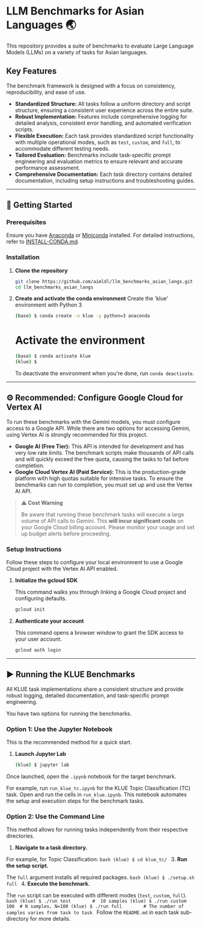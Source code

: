 # LLM Benchmarks for Asian Languages 🌏

This repository provides a suite of benchmarks to evaluate Large Language Models (LLMs) on a variety of tasks for Asian languages.

## Key Features

The benchmark framework is designed with a focus on consistency, reproducibility, and ease of use.

* **Standardized Structure:** All tasks follow a uniform directory and script structure, ensuring a consistent user experience across the entire suite.
* **Robust Implementation:** Features include comprehensive logging for detailed analysis, consistent error handling, and automated verification scripts.
* **Flexible Execution:** Each task provides standardized script functionality with multiple operational modes, such as `test`, `custom`, and `full`, to accommodate different testing needs.
* **Tailored Evaluation:** Benchmarks include task-specific prompt engineering and evaluation metrics to ensure relevant and accurate performance assessment.
* **Comprehensive Documentation:** Each task directory contains detailed documentation, including setup instructions and troubleshooting guides.

---

## 🚀 Getting Started

### Prerequisites

Ensure you have [Anaconda](https://www.anaconda.com/download) or [Miniconda](https://docs.conda.io/en/latest/miniconda.html) installed. For detailed instructions, refer to [INSTALL-CONDA.md](INSTALL-CONDA.md).

### Installation

1.  **Clone the repository**
    ```bash
    git clone https://github.com/aimldl/llm_benchmarks_asian_langs.git
    cd llm_benchmarks_asian_langs
    ```
3.  **Create and activate the conda environment**
   Create the 'klue' environment with Python 3
    ```bash
    (base) $ conda create -n klue -y python=3 anaconda
    ```

    # Activate the environment
    ```bash
    (base) $ conda activate klue
    (klue) $ 
    ```
    To deactivate the environment when you're done, run `conda deactivate`.

---

## ⚙️ Recommended: Configure Google Cloud for Vertex AI

To run these benchmarks with the Gemini models, you must configure access to a Google API. While there are two options for accessing Gemini, using Vertex AI is strongly recommended for this project.

* **Google AI (Free Tier):** This API is intended for development and has very low rate limits. The benchmark scripts make thousands of API calls and will quickly exceed the free quota, causing the tasks to fail before completion.
* **Google Cloud Vertex AI (Paid Service):** This is the production-grade platform with high quotas suitable for intensive tasks. To ensure the benchmarks can run to completion, you must set up and use the Vertex AI API.

> **⚠️ Cost Warning**
>
> Be aware that running these benchmark tasks will execute a large volume of API calls to Gemini. This **will incur significant costs** on your Google Cloud billing account. Please monitor your usage and set up budget alerts before proceeding.

### Setup Instructions

Follow these steps to configure your local environment to use a Google Cloud project with the Vertex AI API enabled.

1.  **Initialize the gcloud SDK**

    This command walks you through linking a Google Cloud project and configuring defaults.
    ```bash
    gcloud init
    ```

2.  **Authenticate your account**

    This command opens a browser window to grant the SDK access to your user account.
    ```bash
    gcloud auth login
    ```
---

## ▶️ Running the KLUE Benchmarks

All KLUE task implementations share a consistent structure and provide robust logging, detailed documentation, and task-specific prompt engineering.

You have two options for running the benchmarks.

### Option 1: Use the Jupyter Notebook

This is the recommended method for a quick start.

1.  **Launch Jupyter Lab**
    ```bash
    (klue) $ jupyter lab
    ```
Once launched, open the `.ipynb` notebook for the target benchmark. 

For example, run `run_klue_tc.ipynb` for the KLUE Topic Classification (TC) task. Open and run the cells in `run_klue.ipynb`. This notebook automates the setup and execution steps for the benchmark tasks.

### Option 2: Use the Command Line

This method allows for running tasks independently from their respective directories.

1.  **Navigate to a task directory.**

For example, for Topic Classification:
    ```bash
    (klue) $ cd klue_tc/
    ```
3.  **Run the setup script.** 

The `full` argument installs all required packages.
    ```bash
    (klue) $ ./setup.sh full
    ```
4.  **Execute the benchmark.** 

The `run` script can be executed with different modes (`test`, `custom`, `full`).
    ```bash
    (klue) $ ./run test        #  10 samples
    (klue) $ ./run custom 100  # N samples, N=100
    (klue) $ ./run full        # The number of samples varies from task to task
    ```
    Follow the `README.md` in each task sub-directory for more details.
